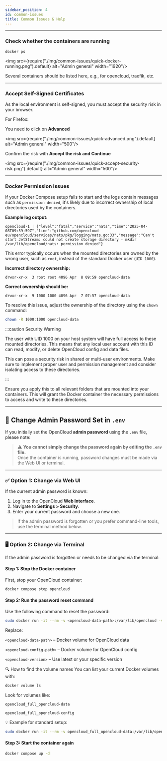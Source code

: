 ```yaml
---
sidebar_position: 4
id: common-issues
title: Common Issues & Help
---
```


---

### Check whether the containers are running

```Shell
docker ps
```

<img src={require("./img/common-issues/quick-docker-running.png").default} alt="Admin general" width="1920"/>

Several containers should be listed here, e.g., for opencloud, traefik, etc.

---

### Accept Self-Signed Certificates

As the local environment is self-signed, you must accept the security risk in your browser.

For Firefox:

You need to click on **Advanced**

<img src={require("./img/common-issues/quick-advanced.png").default} alt="Admin general" width="500"/>

Confirm the risk with **Accept the risk and Continue**

<img src={require("./img/common-issues/quick-accept-security-risk.png").default} alt="Admin general" width="500"/>

---

### Docker Permission Issues

If your Docker Compose setup fails to start and the logs contain messages such as `permission denied`, it's likely due to incorrect ownership of local directories used by the containers.

**Example log output:**

```
opencloud-1 | {"level":"fatal","service":"nats","time":"2025-04-08T09:59:59Z","line":"github.com/opencloud-eu/opencloud/services/nats/pkg/logging/nats.go:33","message":"Can't start JetStream: could not create storage directory - mkdir /var/lib/opencloud/nats: permission denied"}
```

This error typically occurs when the mounted directories are owned by the wrong user, such as `root`, instead of the standard Docker user (`UID 1000`).

**Incorrect directory ownership:**

```
drwxr-xr-x  3 root root 4096 Apr  8 09:59 opencloud-data
```

**Correct ownership should be:**

```
drwxr-xr-x  9 1000 1000 4096 Apr  7 07:57 opencloud-data
```

To resolve this issue, adjust the ownership of the directory using the `chown` command:

```bash
chown -R 1000:1000 opencloud-data
```

:::caution Security Warning

The user with UID 1000 on your host system will have full access to these mounted directories. This means that any local user account with this ID can read, modify, or delete OpenCloud config and data files.

This can pose a security risk in shared or multi-user environments. Make sure to implement proper user and permission management and consider isolating access to these directories.

:::

Ensure you apply this to all relevant folders that are mounted into your containers. This will grant the Docker container the necessary permissions to access and write to these directories.

---

## 🔐 Change Admin Password Set in `.env`

If you initially set the OpenCloud **admin password** using the `.env` file, please note:

> ⚠️ **You cannot simply change the password again by editing the `.env` file.**  
> Once the container is running, password changes must be made via the Web UI or terminal.

---

### ✅ Option 1: Change via Web UI

If the current admin password is known:

1. Log in to the OpenCloud **Web Interface**.
2. Navigate to **Settings > Security**.
3. Enter your current password and choose a new one.

> If the admin password is forgotten or you prefer command-line tools, use the terminal method below.

---

### 🖥️ Option 2: Change via Terminal

If the admin password is forgotten or needs to be changed via the terminal:

#### Step 1: Stop the Docker container

First, stop your OpenCloud container:

```bash
docker compose stop opencloud
```

#### Step 2: Run the password reset command

Use the following command to reset the password:

```bash
sudo docker run -it --rm -v <opencloud-data-path>:/var/lib/opencloud -v <opencloud-config-path>:/etc/opencloud opencloudeu/opencloud:<opencloud-version> idm resetpassword
```

Replace:

`<opencloud-data-path>` – Docker volume for OpenCloud data

`<opencloud-config-path>` – Docker volume for OpenCloud config

`<opencloud-version>` – Use latest or your specific version

🔍 How to find the volume names
You can list your current Docker volumes with:

```bash
docker volume ls
```

Look for volumes like:

`opencloud_full_opencloud-data`

`opencloud_full_opencloud-config`

💡 Example for standard setup:

```bash
sudo docker run -it --rm -v opencloud_full_opencloud-data:/var/lib/opencloud -v opencloud_full_opencloud-config:/etc/opencloud opencloudeu/opencloud:latest idm resetpassword
```

#### Step 3: Start the container again

```bash
docker compose up -d
```
